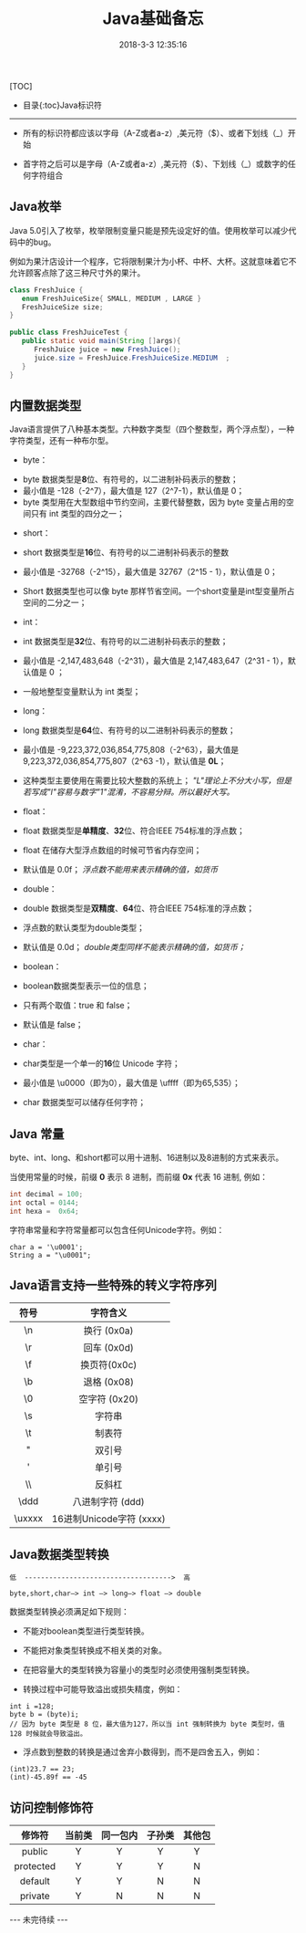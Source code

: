 ﻿---
layout:         post
title:          Java基础备忘
subtitle:
card-image:     
date:           2018-3-3 12:35:16
tags:           Java
post-card-type: article
---


[TOC]



* 目录{:toc}Java标识符
-------

 - 所有的标识符都应该以字母（A-Z或者a-z）,美元符（$）、或者下划线（_）开始
 
 - 首字符之后可以是字母（A-Z或者a-z）,美元符（$）、下划线（_）或数字的任何字符组合
 

Java枚举
------

Java 5.0引入了枚举，枚举限制变量只能是预先设定好的值。使用枚举可以减少代码中的bug。

例如为果汁店设计一个程序，它将限制果汁为小杯、中杯、大杯。这就意味着它不允许顾客点除了这三种尺寸外的果汁。
```Java
class FreshJuice {
   enum FreshJuiceSize{ SMALL, MEDIUM , LARGE }
   FreshJuiceSize size;
}
 
public class FreshJuiceTest {
   public static void main(String []args){
      FreshJuice juice = new FreshJuice();
      juice.size = FreshJuice.FreshJuiceSize.MEDIUM  ;
   }
}
```

内置数据类型
------
Java语言提供了八种基本类型。六种数字类型（四个整数型，两个浮点型），一种字符类型，还有一种布尔型。

 - byte：
  + byte 数据类型是**8**位、有符号的，以二进制补码表示的整数；
  + 最小值是 -128（-2^7），最大值是 127（2^7-1），默认值是 0；
  + byte 类型用在大型数组中节约空间，主要代替整数，因为 byte 变量占用的空间只有 int 类型的四分之一；

 - short：

  - short 数据类型是**16**位、有符号的以二进制补码表示的整数
  - 最小值是 -32768（-2^15），最大值是 32767（2^15 - 1），默认值是 0；
  - Short 数据类型也可以像 byte 那样节省空间。一个short变量是int型变量所占空间的二分之一；

 - int：

  - int 数据类型是**32**位、有符号的以二进制补码表示的整数；
  - 最小值是 -2,147,483,648（-2^31），最大值是 2,147,483,647（2^31 - 1），默认值是 0 ；
  - 一般地整型变量默认为 int 类型；

 - long：

  - long 数据类型是**64**位、有符号的以二进制补码表示的整数；
  - 最小值是 -9,223,372,036,854,775,808（-2^63），最大值是 9,223,372,036,854,775,807（2^63 -1），默认值是 **0L**；
  - 这种类型主要使用在需要比较大整数的系统上；
*"L"理论上不分大小写，但是若写成"l"容易与数字"1"混淆，不容易分辩。所以最好大写。*

 - float：

  - float 数据类型是**单精度**、**32**位、符合IEEE 754标准的浮点数；
  - float 在储存大型浮点数组的时候可节省内存空间；
  - 默认值是 0.0f；
*浮点数不能用来表示精确的值，如货币*

 - double：

  - double 数据类型是**双精度**、**64**位、符合IEEE 754标准的浮点数；
  - 浮点数的默认类型为double类型；
  - 默认值是 0.0d；
*double类型同样不能表示精确的值，如货币；*

 - boolean：

  - boolean数据类型表示一位的信息；
  - 只有两个取值：true 和 false；
  - 默认值是 false；

 - char：

  - char类型是一个单一的**16**位 Unicode 字符；
  - 最小值是 \u0000（即为0），最大值是 \uffff（即为65,535）；
  - char 数据类型可以储存任何字符；

Java 常量
-------
byte、int、long、和short都可以用十进制、16进制以及8进制的方式来表示。

当使用常量的时候，前缀 **0** 表示 8 进制，而前缀 **0x** 代表 16 进制, 例如：
```Java
int decimal = 100;
int octal = 0144;
int hexa =  0x64;
```
字符串常量和字符常量都可以包含任何Unicode字符。例如：
```
char a = '\u0001';
String a = "\u0001";
```

Java语言支持一些特殊的转义字符序列
-------------------

| 符号 | 字符含义 |
|:----:|:--------:|
| \n | 换行 (0x0a) |
| \r | 回车 (0x0d) |
| \f | 换页符(0x0c) |
| \b | 退格 (0x08) |
| \0 | 空字符 (0x20) |
| \s | 字符串 |
| \t | 制表符 |
| \" | 双引号 |
| \' | 单引号 |
| \\\ | 反斜杠 |
| \ddd | 八进制字符 (ddd) |
| \uxxxx | 16进制Unicode字符 (xxxx) |

Java数据类型转换
----------
```
低  ------------------------------------>  高

byte,short,char—> int —> long—> float —> double 
```
数据类型转换必须满足如下规则：

- 不能对boolean类型进行类型转换。

- 不能把对象类型转换成不相关类的对象。

- 在把容量大的类型转换为容量小的类型时必须使用强制类型转换。

- 转换过程中可能导致溢出或损失精度，例如：
```
int i =128;   
byte b = (byte)i;
// 因为 byte 类型是 8 位，最大值为127，所以当 int 强制转换为 byte 类型时，值 128 时候就会导致溢出。
```
- 浮点数到整数的转换是通过舍弃小数得到，而不是四舍五入，例如：
```
(int)23.7 == 23;        
(int)-45.89f == -45
```

访问控制修饰符
-------

| 修饰符 | 当前类 | 同一包内 | 子孙类 | 其他包 |
|:------:|:------:|:--------:| :-----:|:------:|
| public | Y | Y | Y | Y |
| protected | Y | Y | Y | N |
| default | Y | Y | N | N |
| private | Y | N | N | N |



--- 未完待续 ---

